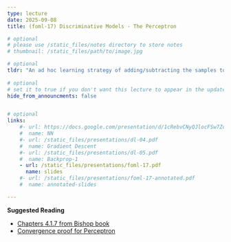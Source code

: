 ```yaml
---
type: lecture
date: 2025-09-08
title: (foml-17) Discriminative Models - The Perceptron

# optional
# please use /static_files/notes directory to store notes
# thumbnail: /static_files/path/to/image.jpg

# optional
tldr: "An ad hoc learning strategy of adding/subtracting the samples to learn the optimal parameters of a linear discriminant."
  
# optional
# set it to true if you don't want this lecture to appear in the updates section
hide_from_announcments: false


# optional
links: 
    #- url: https://docs.google.com/presentation/d/1cRebvCNyQJlocFSw7ZdAgM7NPZMNd49_6jfU4V1Vgj4/edit?usp=sharing
    #  name: NN
    #- url: /static_files/presentations/dl-04.pdf
    #  name: Gradient Descent
    #- url: /static_files/presentations/dl-05.pdf
    #  name: Backprop-1
    - url: /static_files/presentations/foml-17.pdf
      name: slides
    #- url: /static_files/presentations/foml-17-annotated.pdf
    #  name: annotated-slides

---
```


**Suggested Reading**
- [Chapters 4.1.7 from Bishop book](https://www.microsoft.com/en-us/research/wp-content/uploads/2006/01/Bishop-Pattern-Recognition-and-Machine-Learning-2006.pdf)
- [Convergence proof for Perceptron](https://www.cse.iitb.ac.in/~shivaram/teaching/old/cs344+386-s2017/resources/classnote-1.pdf)
